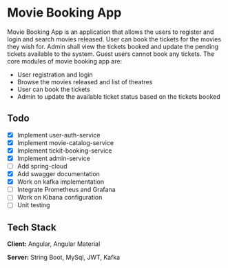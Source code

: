 
# Movie Booking App
Movie Booking App is an application that allows the users to register and login and search movies released. User can book the tickets for the movies they wish for. Admin shall view the tickets booked and update the pending tickets available to the system.
Guest users cannot book any tickets.
The core modules of movie booking app are:
- User registration and login
- Browse the movies released and list of theatres
- User can book the tickets
- Admin to update the available ticket status based on the tickets booked

## Todo
- [x] Implement user-auth-service
- [x] Implement movie-catalog-service
- [x] Implement tickit-booking-service
- [x] Implement admin-service 
- [ ] Add spring-cloud
- [x] Add swagger documentation
- [x] Work on kafka implementation
- [ ] Integrate Prometheus and Grafana
- [ ] Work on Kibana configuration
- [ ] Unit testing 

## Tech Stack

**Client:** Angular, Angular Material

**Server:** String Boot, MySql, JWT, Kafka

